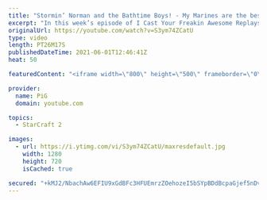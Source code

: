```yaml
---
title: "Stormin’ Norman and the Bathtime Boys! - My Marines are the best Marines ICYFAR G2"
excerpt: "In this week’s episode of I Cast Your Freakin Awesome Replays (ICYFAR) players sent in their replays where they massed units that “are not supposed to be massed”!  CURRENT ICYFAR CHALLENGE: \"Always prioritise BM over macro\" - Use sprays and dancing as much as possible. Send submissions to eonblu95@gmail.com"
originalUrl: https://youtube.com/watch?v=S3ym74ZCatU
type: video
length: PT26M17S
publishedDateTime: 2021-06-01T12:46:41Z
heat: 50

featuredContent: "<iframe width=\"800\" height=\"500\" frameborder=\"0\" src=\"https://www.youtube.com/embed/S3ym74ZCatU\" allow=\"accelerometer; autoplay; encrypted-media; gyroscope; picture-in-picture\" allowfullscreen></iframe>"

provider:
  name: PiG
  domain: youtube.com

topics:
  - StarCraft 2

images:
  - url: https://i.ytimg.com/vi/S3ym74ZCatU/maxresdefault.jpg
    width: 1280
    height: 720
    isCached: true

secured: "+kMJ2/NbachAw6EFIU9xGdBFc3HFUEmrzZOehozeI5bSYpBDdBcpaGjef5nDvCtfjO2FfPVvuOwe//UDgwS1giK9+wT7NsB2fn3x795nF0y5yPhaLxiAW7At5tIRIBGaGCvo47tzBkdAfKAvgrEW6n1aXYdMXNBz5ZFXM4QIp+sVH39JhgfeZska5+NZSPgOJt04Z3jn055ew7y7WzyovYgLbERVj2/AvPN0a0fWF/UyULrhQpeR1dMQyXqfiSK5g/hIpRabBhrFSIt0wmyDPCd0EOAN2DSMpe3Lrdzf0yhKO1GS4oRkiXhIWIsiF/ydbpJj5Ao02PlLlRHDwPISS74J+xxYmoG2pO9ZZbjVk4p8erQiNWZHUWe75ouPIe1UcG566t9jBz6PfuCmSWBB3Dn9oHuEG0A/TFhOrvnlgwM=;rQUDywlFVh6LlqmCljcrIA=="
---
```


